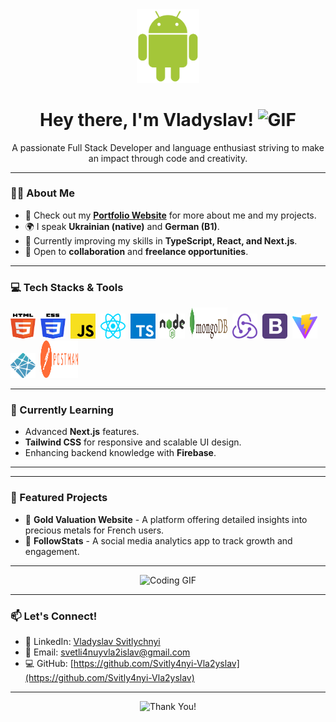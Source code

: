 <div id="header" align="center">

<img src="./image/android-icon.svg" width="100"/>

<h1>
Hey there, I'm Vladyslav!
<img src="https://media.giphy.com/media/hvRJCLFzcasrR4ia7z/giphy.gif" width="30px" alt="GIF">
</h1>

<p>
A passionate Full Stack Developer and language enthusiast striving to make an impact through code and creativity.
</p>

</div>

---

### 🙋‍♂️ About Me
- 🔗 Check out my **[Portfolio Website](https://main--vladyslav-svitlychnyi-portfolio.netlify.app/)** for more about me and my projects.
- 🌍 I speak **Ukrainian (native)** and **German (B1)**.  
- 🧠 Currently improving my skills in **TypeScript, React, and Next.js**.
- 🌟 Open to **collaboration** and **freelance opportunities**.  

---

### 💻 Tech Stacks & Tools

<div>
<img src="./image/html-5.svg" title="HTML5" alt="HTML5" width="40" height="40"/>&nbsp;
<img src="./image/css-3.svg" title="CSS3" alt="CSS3" width="40" height="40"/>&nbsp;
<img src="./image/javascript.svg" title="JavaScript" alt="JavaScript" width="40" height="40"/>&nbsp;
<img src="./image/react.svg" title="React" alt="React" width="40" height="40"/>&nbsp;
<img src="./image/typescript-icon.svg" title="TypeScript" alt="TypeScript" width="40" height="40"/>&nbsp;
<img src="./image/nodejs.svg" title="Node.js" alt="Node.js" width="40" height="40"/>&nbsp;
<img src="./image/mongodb.svg" title="MongoDB" alt="MongoDB" width="60" height="50"/>&nbsp;
<img src="./image/redux.svg" title="Redux" alt="Redux" width="40" height="40"/>&nbsp;
<img src="./image/bootstrap.svg" title="Bootstrap" alt="Bootstrap" width="40" height="40"/>&nbsp;
<img src="./image/vitejs.svg" title="Vite.js" alt="Vite.js" width="40" height="40"/>&nbsp;
<img src="./image/netlify.svg" title="Netlify" alt="Netlify" width="40" height="40"/>&nbsp;
<img src="./image/postman.svg" title="Postman" alt="Postman" width="60" height="60"/>&nbsp;
</div>

---

### 🌱 Currently Learning
- Advanced **Next.js** features.
- **Tailwind CSS** for responsive and scalable UI design.
- Enhancing backend knowledge with **Firebase**.

---


---

### 🚀 Featured Projects
- 🌟 **Gold Valuation Website** - A platform offering detailed insights into precious metals for French users.  
- 🌟 **FollowStats** - A social media analytics app to track growth and engagement.  

---

<div align="center">
<img src="https://media.giphy.com/media/L1R1tvI9svkIWwpVYr/giphy.gif" width="480" height="270" alt="Coding GIF"/>
</div>

---

### 📫 Let's Connect!
- 💼 LinkedIn: [Vladyslav Svitlychnyi](https://www.linkedin.com/in/vladyslav-svitlychnyi/)
- 📧 Email: [svetli4nuyvla2islav@gmail.com](mailto:svetli4nuyvla2islav@gmail.com)
- 💻 GitHub: [https://github.com/Svitly4nyi-Vla2yslav](https://github.com/Svitly4nyi-Vla2yslav)

---

<div align="center">
  <img src="https://media.giphy.com/media/13HgwGsXF0aiGY/giphy.gif" width="300" alt="Thank You!"/>
</div>

